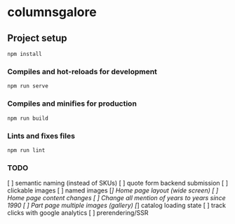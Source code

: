 # columnsgalore

## Project setup
```
npm install
```

### Compiles and hot-reloads for development
```
npm run serve
```

### Compiles and minifies for production
```
npm run build
```

### Lints and fixes files
```
npm run lint
```

### TODO
[ ] semantic naming (instead of SKUs)
[ ] quote form backend submission
[ ] clickable images
[ ] named images
[*] Home page layout (wide screen)
[ ] Home page content changes
[ ] Change all mention of years to years since 1990
[ ] Part page multiple images (gallery)
[*] catalog loading state
[ ] track clicks with google analytics
[ ] prerendering/SSR
